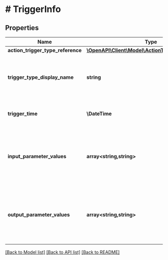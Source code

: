 # # TriggerInfo

## Properties

Name | Type | Description | Notes
------------ | ------------- | ------------- | -------------
**action_trigger_type_reference** | [**\OpenAPI\Client\Model\ActionTriggerTypeReference**](ActionTriggerTypeReference.md) |  |
**trigger_type_display_name** | **string** | The trigger display name.  Default to trigger type display name. | [optional]
**trigger_time** | **\DateTime** | The time that this trigger happened |
**input_parameter_values** | **array<string,string>** | The trigger or action required input parameter value map, or the output parameters. | [optional]
**output_parameter_values** | **array<string,string>** | The trigger or action required input parameter value map, or the output parameters. | [optional]

[[Back to Model list]](../../README.md#models) [[Back to API list]](../../README.md#endpoints) [[Back to README]](../../README.md)
